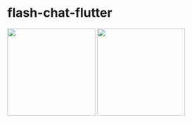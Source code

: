 # flash-chat-flutter
<p float="left>
  <img src="https://user-images.githubusercontent.com/31882514/165653211-68c75dfa-f6b8-4ee9-9a4b-854a27ed3219.png" width="200" />
  <img src="https://user-images.githubusercontent.com/31882514/165653215-cc0a4f28-8ba1-412e-8de4-6dd9f520e70c.png" width="200" />
  <img src="https://user-images.githubusercontent.com/31882514/165653217-9418560a-f89f-4328-be7c-44aeef5f7693.png" width="200" />
</p
                                                                                                                              

